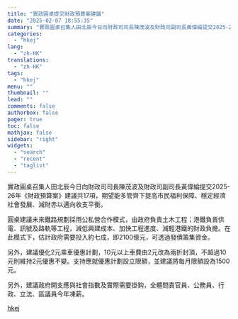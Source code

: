 ```yaml
---
title: "實政圓桌提交財政預算案建議"
date: "2025-02-07 18:55:35"
summary: "實政圓桌召集人田北辰今日向財政司司長陳茂波及財政司副司長黃偉綸提交2025-26年《財政預算案》建議..."
categories:
  - "hkej"
lang:
  - "zh-HK"
translations:
  - "zh-HK"
tags:
  - "hkej"
menu: ""
thumbnail: ""
lead: ""
comments: false
authorbox: false
pager: true
toc: false
mathjax: false
sidebar: "right"
widgets:
  - "search"
  - "recent"
  - "taglist"
---
```


實政圓桌召集人田北辰今日向財政司司長陳茂波及財政司副司長黃偉綸提交2025-26年《財政預算案》建議共17項，期望能多管齊下提高市民福利保障、穩定經濟社會發展、減財赤以邁向收支平衡。

圓桌建議未來鐵路規劃採用公私營合作模式，由政府負責土木工程；港鐵負責供電、訊號及路軌等工程，減低興建成本、加快工程進度、減輕港鐵的財政負擔。在此模式下，估計政府需要投入約七成，即2100億元，可透過發債籌集資金。

另外，建議優化2元乘車優惠計劃，10元以上車費由2元改為兩折封頂，不超過10元則維持2元優惠不變。支持應就優惠計劃設立限額，並建議將每月限額設為1500元。

另外，建議政府開支應與社會指數及實際需要掛鈎，全體問責官員、公務員、行政、立法、區議員今年凍薪。

[hkej](https://www2.hkej.com/instantnews/current/article/3995417/%E5%AF%A6%E6%94%BF%E5%9C%93%E6%A1%8C%E6%8F%90%E4%BA%A4%E8%B2%A1%E6%94%BF%E9%A0%90%E7%AE%97%E6%A1%88%E5%BB%BA%E8%AD%B0)
